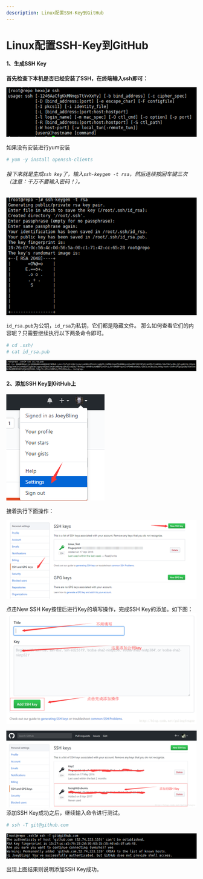 ```yaml
---
description: Linux配置SSH-Key到GitHub
---
```


# Linux配置SSH-Key到GitHub

#### 1、生成SSH Key
**首先检查下本机是否已经安装了SSH，在终端输入ssh即可：**

![](/assets/jianshu/2743275-d5ee041fc6a3b53e.png)

如果没有安装进行yum安装

```bash
# yum -y install openssh-clients
```

###### 接下来就是生成`ssh key`了，输入`ssh-keygen -t rsa`，然后连续按回车键三次（注意：千万不要输入密码！）。
![](/assets/jianshu/2743275-7398d3f9f1eef72c.png)

`id_rsa.pub`为公钥，`id_rsa`为私钥，它们都是隐藏文件。
那么如何查看它们的内容呢？只需要继续执行以下两条命令即可。

```bash
# cd .ssh/
# cat id_rsa.pub
```
![](/assets/jianshu/2743275-2c142d50f896e48b.png)

#### 2、添加SSH Key到GitHub上
![](/assets/jianshu/2743275-062ea02946eb9af5.png)

接着执行下面操作：

![](/assets/jianshu/2743275-d2a6a8697131e8d7.png)

点击New SSH Key按钮后进行Key的填写操作，完成SSH Key的添加。如下图：
![](/assets/jianshu/2743275-1a8f4cd790d9d667.png)

![](/assets/jianshu/2743275-cdbdf7fd81c8ac11.png)
添加SSH Key成功之后，继续输入命令进行测试。

```bash
# ssh -T git@github.com
```

![](/assets/jianshu/2743275-5310d1ab738cb79a.png)

出现上图结果则说明添加SSH Key成功。
